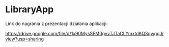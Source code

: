# LibraryApp
Link do nagrania z prezentacji działania aplikacji:

https://drive.google.com/file/d/1x90MysSFM0gvvTJTaCLYmxtdKQ3qwggJ/view?usp=sharing
